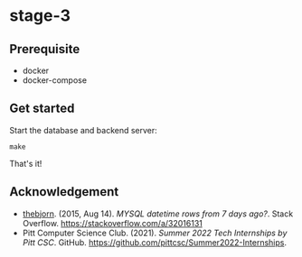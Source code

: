 # stage-3

## Prerequisite

- docker
- docker-compose

## Get started
Start the database and backend server:
```
make
```

That's it!

## Acknowledgement
- [thebjorn](https://stackoverflow.com/users/75103/thebjorn). (2015, Aug 14). *MYSQL datetime rows from 7 days ago?*. Stack Overflow. https://stackoverflow.com/a/32016131
- Pitt Computer Science Club. (2021). *Summer 2022 Tech Internships by Pitt CSC*. GitHub. https://github.com/pittcsc/Summer2022-Internships.
